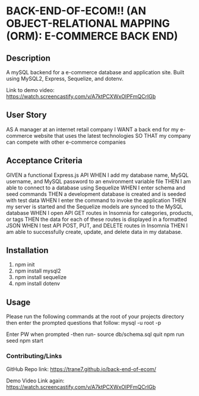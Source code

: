 # BACK-END-OF-ECOM!! (AN OBJECT-RELATIONAL MAPPING (ORM): E-COMMERCE BACK END)

## Description
A mySQL backend for a e-commerce database and application site. Built using MySQL2, Express, Sequelize, and dotenv.

Link to demo video: https://watch.screencastify.com/v/A7ktPCXWxOIPFmQCrIGb

## User Story
AS A manager at an internet retail company
I WANT a back end for my e-commerce website that uses the latest technologies
SO THAT my company can compete with other e-commerce companies


## Acceptance Criteria
GIVEN a functional Express.js API
WHEN I add my database name, MySQL username, and MySQL password to an environment variable file
THEN I am able to connect to a database using Sequelize
WHEN I enter schema and seed commands
THEN a development database is created and is seeded with test data
WHEN I enter the command to invoke the application
THEN my server is started and the Sequelize models are synced to the MySQL database
WHEN I open API GET routes in Insomnia for categories, products, or tags
THEN the data for each of these routes is displayed in a formatted JSON
WHEN I test API POST, PUT, and DELETE routes in Insomnia
THEN I am able to successfully create, update, and delete data in my database.


## Installation
1. npm init
2. npm install mysql2
3. npm install sequelize
4. npm install dotenv

## Usage
Please run the following commands at the root of your projects directory then enter the prompted questions that follow:
mysql -u root -p

Enter PW when prompted
-then run-
source db/schema.sql
quit
npm run seed
npm start

### Contributing/Links
GitHub Repo link: https://trane7.github.io/back-end-of-ecom/

Demo Video Link again: https://watch.screencastify.com/v/A7ktPCXWxOIPFmQCrIGb
